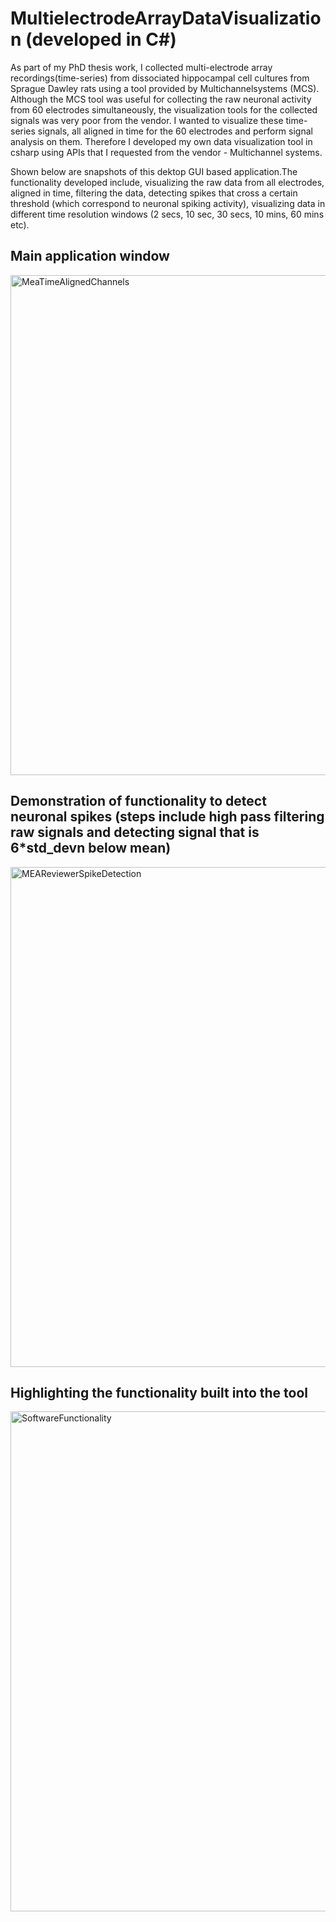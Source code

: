 # MultielectrodeArrayDataVisualization (developed in C#)
As part of my PhD thesis work, I collected multi-electrode array recordings(time-series) from dissociated hippocampal cell cultures from Sprague Dawley rats using a tool provided by Multichannelsystems (MCS). Although the MCS tool was useful for collecting the raw neuronal activity from 60 electrodes simultaneously, the visualization tools for the collected signals was very poor from the vendor. I wanted to visualize these time-series signals, all aligned in time for the 60 electrodes and perform signal analysis on them.  Therefore  I developed my own data visualization tool in csharp using APIs that I requested from the vendor - Multichannel systems.

Shown below are snapshots of this dektop GUI based application.The functionality developed include, visualizing the raw data from all electrodes, aligned in time, filtering the data, detecting spikes that cross a certain threshold (which correspond to neuronal spiking activity), visualizing data in different time resolution windows (2 secs, 10 sec, 30 secs, 10 mins, 60 mins etc).

## Main application window
<img width="800" alt="MeaTimeAlignedChannels" src="https://user-images.githubusercontent.com/50377837/103706937-92032100-4f62-11eb-9547-d4fff3993dd2.PNG">

## Demonstration of functionality to detect neuronal spikes (steps include high pass filtering raw signals and detecting signal that is 6*std_devn below mean)
<img width="800" alt="MEAReviewerSpikeDetection" src="https://user-images.githubusercontent.com/50377837/103706905-7dbf2400-4f62-11eb-880c-e04bb4dc65f2.PNG">

## Highlighting the functionality built into the tool
<img width="800" alt="SoftwareFunctionality" src="https://user-images.githubusercontent.com/50377837/103707125-f8883f00-4f62-11eb-8167-51730a17b2fa.PNG">

